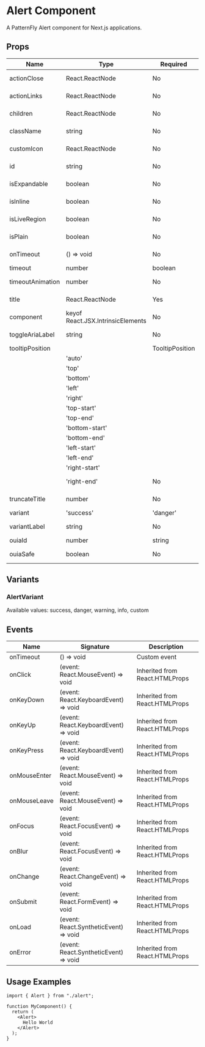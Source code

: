# Alert Component

A PatternFly Alert component for Next.js applications.

## Props

| Name | Type | Required | Description |
|------|------|----------|-------------|
| actionClose | React.ReactNode | No | No description |
| actionLinks | React.ReactNode | No | No description |
| children | React.ReactNode | No | No description |
| className | string | No | No description |
| customIcon | React.ReactNode | No | No description |
| id | string | No | No description |
| isExpandable | boolean | No | No description |
| isInline | boolean | No | No description |
| isLiveRegion | boolean | No | No description |
| isPlain | boolean | No | No description |
| onTimeout | () => void | No | No description |
| timeout | number | boolean | No | No description |
| timeoutAnimation | number | No | No description |
| title | React.ReactNode | Yes | No description |
| component | keyof React.JSX.IntrinsicElements | No | No description |
| toggleAriaLabel | string | No | No description |
| tooltipPosition | | TooltipPosition
    | 'auto'
    | 'top'
    | 'bottom'
    | 'left'
    | 'right'
    | 'top-start'
    | 'top-end'
    | 'bottom-start'
    | 'bottom-end'
    | 'left-start'
    | 'left-end'
    | 'right-start'
    | 'right-end' | No | No description |
| truncateTitle | number | No | No description |
| variant | 'success' | 'danger' | 'warning' | 'info' | 'custom' | No | No description |
| variantLabel | string | No | No description |
| ouiaId | number | string | No | No description |
| ouiaSafe | boolean | No | No description |

## Variants

### AlertVariant

Available values: success, danger, warning, info, custom


## Events

| Name | Signature | Description |
|------|-----------|-------------|
| onTimeout | () => void | Custom event |
| onClick | (event: React.MouseEvent<HTMLElement>) => void | Inherited from React.HTMLProps |
| onKeyDown | (event: React.KeyboardEvent<HTMLElement>) => void | Inherited from React.HTMLProps |
| onKeyUp | (event: React.KeyboardEvent<HTMLElement>) => void | Inherited from React.HTMLProps |
| onKeyPress | (event: React.KeyboardEvent<HTMLElement>) => void | Inherited from React.HTMLProps |
| onMouseEnter | (event: React.MouseEvent<HTMLElement>) => void | Inherited from React.HTMLProps |
| onMouseLeave | (event: React.MouseEvent<HTMLElement>) => void | Inherited from React.HTMLProps |
| onFocus | (event: React.FocusEvent<HTMLElement>) => void | Inherited from React.HTMLProps |
| onBlur | (event: React.FocusEvent<HTMLElement>) => void | Inherited from React.HTMLProps |
| onChange | (event: React.ChangeEvent<HTMLElement>) => void | Inherited from React.HTMLProps |
| onSubmit | (event: React.FormEvent<HTMLElement>) => void | Inherited from React.HTMLProps |
| onLoad | (event: React.SyntheticEvent<HTMLElement>) => void | Inherited from React.HTMLProps |
| onError | (event: React.SyntheticEvent<HTMLElement>) => void | Inherited from React.HTMLProps |

## Usage Examples

```tsx
import { Alert } from "./alert";

function MyComponent() {
  return (
    <Alert>
      Hello World
    </Alert>
  );
}
```
